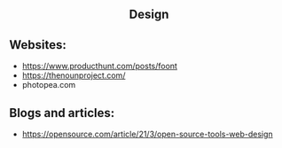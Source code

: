 <h2 align="center">Design</h2>

## Websites:

- https://www.producthunt.com/posts/foont
- https://thenounproject.com/
- photopea.com

## Blogs and articles:

- https://opensource.com/article/21/3/open-source-tools-web-design

